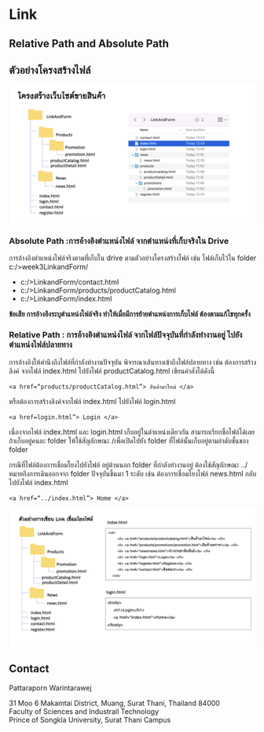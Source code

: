 # Link 

## Relative Path and Absolute Path

## ตัวอย่างโครงสร้างไฟล์
!['Link'](images/structure.png)


### Absolute Path :การอ้างอิงตำแหน่งไฟล์ จากตำแหน่งที่เก็บจริงใน Drive
การอ้างอิงตำแหน่งไฟล์จริงตามที่เก็บใน drive ตามตัวอย่างโครงสร้างไฟล์ เช่น ไฟล์เก็บไว้ใน folder c:/>week3LinkandForm/
- c:/>LinkandForm/contact.html
- c:/>LinkandForm/products/productCatalog.html
- c:/>LinkandForm/index.html

**ข้อเสีย การอ้างอิงระบุตำแหน่งไฟล์จริง ทำให้เมื่อมีการย้ายตำแหน่งการเก็บไฟล์ ต้องตามแก้ไขทุกครั้ง**

### Relative Path : การอ้างอิงตำแหน่งไฟล์ จากไฟล์ปัจจุบันที่กำลังทำงานอยู่ ไปยังตำแหน่งไฟล์ปลายทาง 

การอ้างอิงให้คำนึงถึงไฟล์ที่กำลังทำงานปัจจุบัน  พิจารณาเส้นทางเข้าถึงไฟล์ปลายทาง เช่น ต้องการสร้างลิงค์ จากไฟล์ index.html ไปยังไฟล์ productCatalog.html เขียนคำสังได้ดังนี้
```
<a href=“products/productCatalog.html”> สินค้ามาใหม่ </a>
```
หรือต้องการสร้างลิงค์จากไฟล์ index.html ไปยังไฟล์ login.html

```
<a href=login.html”> Login </a>
```

เนื่องจากไฟล์ index.html และ login.html เก็บอยู่ในตำแหน่งเดียวกัน สามารถเรียกชื่อไฟล์ได้เลย
ถ้าเก็บอยู่คนละ folder ให้ใช้สัญลักษณะ /เพื่อเปิดไปยัง folder ที่ไฟล์นั้นเก็บอยู่ตามลำดับชั้นของ folder 

กรณีที่ไฟล์ต้องการเชื่อมโยงไปยังไฟล์ อยู่ด้านนอก folder ที่กำลังทำงานอยู่ ต้องใช้สัญลักษณะ ../ หมายถึงการเดินออกจาก folder ปัจจุบันขึ้นมา 1 ระดับ เช่น ต้องการเชื่อมโยงไฟล์ news.html กลับไปยังไฟล์ index.html
```
<a href=“../index.html”> Home </a>
```


!['Link'](images/sample.png)


## Contact

Pattaraporn Warintarawej

31 Moo 6 Makamtai District, Muang, Surat Thani, Thailand 84000<br>
Faculty of Sciences and Industrail Technology<br>
Prince of Songkla University, Surat Thani Campus




